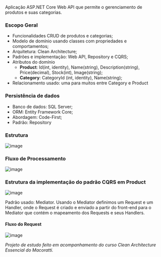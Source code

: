Aplicação ASP.NET Core Web API que permite o gerenciamento de produtos e suas categorias.

### Escopo Geral

- Funcionalidades CRUD de produtos e categorias;
- Modelo de domínio usando classes com propriedades e comportamentos;
- Arquitetura: Clean Architecture;
- Padrões e implementação: Web API, Repository e CQRS;
- Atributos do domínio
    - **Product**: Id(int, identity), Name(string), Description(string), Price(decimal), Stock(int), Image(string);
    - **Category**: CategoryId (int, identity), Name(string);
- Relacionamento usado: uma para muitos entre Category e Product

### Persistência de dados

- Banco de dados: SQL Server;
- ORM: Entity Framework Core;
- Abordagem: Code-First;
- Padrão: Repository

### Estrutura
![image](https://user-images.githubusercontent.com/69182287/155903055-3648f4a7-ad82-4599-89c3-ec9b86e0f5d7.png)

### Fluxo de Processamento 
![image](https://user-images.githubusercontent.com/69182287/155903064-b054b11c-43ea-4c52-8d22-fddb6921ed2c.png)

### Estrutura da implementação do padrão CQRS em Product
![image](https://user-images.githubusercontent.com/69182287/155903590-a2876377-52bd-4bcb-8525-e06ab7681e9b.png)

Padrão usado: Mediator. Usando o Mediator definimos um Request e um Handler, onde o Request é criado e enviado a partir do front-end para o Mediator que contém o mapeamento dos Requests e seus Handlers.

#### Fluxo do Request
![image](https://user-images.githubusercontent.com/69182287/155903419-f0afb2ff-eab3-477c-b0ee-6faf3af1160b.png)

<i>Projeto de estudo feito em acompanhamento do curso Clean Architecture Essencial do Macoratti.<i>

